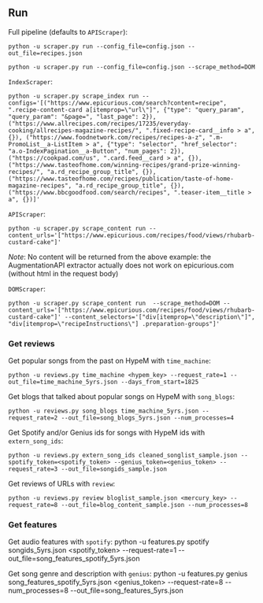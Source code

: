 ## Run

Full pipeline (defaults to `APIScraper`):

    python -u scraper.py run --config_file=config.json --out_file=recipes.json

    python -u scraper.py run --config_file=config.json --scrape_method=DOM

`IndexScraper`:

    python -u scraper.py scrape_index run --configs='[("https://www.epicurious.com/search?content=recipe", ".recipe-content-card a[itemprop=\"url\"]", {"type": "query_param", "query_param": "&page=", "last_page": 2}), ("https://www.allrecipes.com/recipes/17235/everyday-cooking/allrecipes-magazine-recipes/", ".fixed-recipe-card__info > a", {}), ("https://www.foodnetwork.com/recipes/recipes-a-z", ".m-PromoList__a-ListItem > a", {"type": "selector", "href_selector": "a.o-IndexPagination__a-Button", "num_pages": 2}), ("https://cookpad.com/us", ".card.feed__card > a", {}), ("https://www.tasteofhome.com/winning-recipes/grand-prize-winning-recipes/", "a.rd_recipe_group_title", {}), ("https://www.tasteofhome.com/recipes/publication/taste-of-home-magazine-recipes", "a.rd_recipe_group_title", {}), ("https://www.bbcgoodfood.com/search/recipes", ".teaser-item__title > a", {})]'

`APIScraper`:

    python -u scraper.py scrape_content run --content_urls='["https://www.epicurious.com/recipes/food/views/rhubarb-custard-cake"]'

_Note_: No content will be returned from the above example: the AugmentationAPI extractor actually does not work on epicurious.com (without html in the request body)

`DOMScraper`:

    python -u scraper.py scrape_content run  --scrape_method=DOM --content_urls='["https://www.epicurious.com/recipes/food/views/rhubarb-custard-cake"]' --content_selectors='["div[itemprop=\"description\"]", "div[itemprop=\"recipeInstructions\"] .preparation-groups"]'

### Get reviews

Get popular songs from the past on HypeM with `time_machine`:

    python -u reviews.py time_machine <hypem_key> --request_rate=1 --out_file=time_machine_5yrs.json --days_from_start=1825

Get blogs that talked about popular songs on HypeM with `song_blogs`:

    python -u reviews.py song_blogs time_machine_5yrs.json --request_rate=2 --out_file=song_blogs_5yrs.json --num_processes=4

Get Spotify and/or Genius ids for songs with HypeM ids with `extern_song_ids`:

    python -u reviews.py extern_song_ids cleaned_songlist_sample.json --spotify_token=<spotify_token> --genius_token=<genius_token> --request_rate=3 --out_file=songids_sample.json

Get reviews of URLs with `review`:

    python -u reviews.py review bloglist_sample.json <mercury_key> --request_rate=8 --out_file=blog_content_sample.json --num_processes=8

### Get features

Get audio features with `spotify`:
    python -u features.py spotify songids_5yrs.json <spotify_token> --request-rate=1 --out_file=song_features_spotify_5yrs.json

Get song genre and description with `genius`:
    python -u features.py genius song_features_spotify_5yrs.json <genius_token> --request-rate=8 --num_processes=8 --out_file=song_features_5yrs.json

